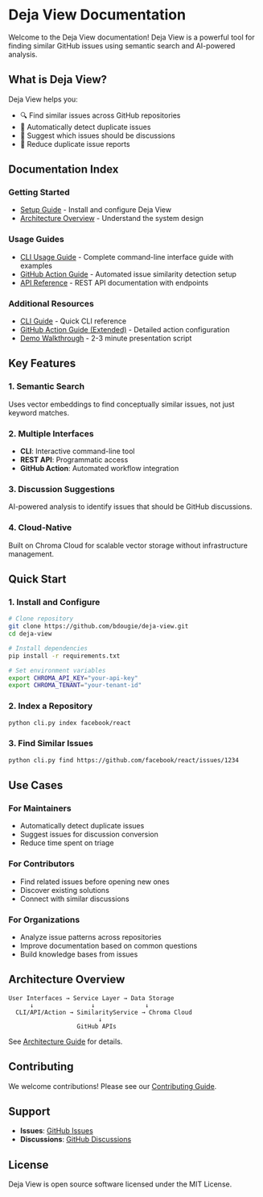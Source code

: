 # Deja View Documentation

Welcome to the Deja View documentation! Deja View is a powerful tool for finding similar GitHub issues using semantic search and AI-powered analysis.

## What is Deja View?

Deja View helps you:
- 🔍 Find similar issues across GitHub repositories
- 🤖 Automatically detect duplicate issues
- 💬 Suggest which issues should be discussions
- 🚀 Reduce duplicate issue reports

## Documentation Index

### Getting Started
- [Setup Guide](setup/setup-guide.md) - Install and configure Deja View
- [Architecture Overview](architecture.md) - Understand the system design

### Usage Guides
- [CLI Usage Guide](cli-usage.md) - Complete command-line interface guide with examples
- [GitHub Action Guide](setup/github-action.md) - Automated issue similarity detection setup
- [API Reference](api-reference.md) - REST API documentation with endpoints

### Additional Resources
- [CLI Guide](cli-guide.md) - Quick CLI reference
- [GitHub Action Guide (Extended)](setup/github-action-guide.md) - Detailed action configuration
- [Demo Walkthrough](../examples/demo.md) - 2-3 minute presentation script

## Key Features

### 1. Semantic Search
Uses vector embeddings to find conceptually similar issues, not just keyword matches.

### 2. Multiple Interfaces
- **CLI**: Interactive command-line tool
- **REST API**: Programmatic access
- **GitHub Action**: Automated workflow integration

### 3. Discussion Suggestions
AI-powered analysis to identify issues that should be GitHub discussions.

### 4. Cloud-Native
Built on Chroma Cloud for scalable vector storage without infrastructure management.

## Quick Start

### 1. Install and Configure

```bash
# Clone repository
git clone https://github.com/bdougie/deja-view.git
cd deja-view

# Install dependencies
pip install -r requirements.txt

# Set environment variables
export CHROMA_API_KEY="your-api-key"
export CHROMA_TENANT="your-tenant-id"
```

### 2. Index a Repository

```bash
python cli.py index facebook/react
```

### 3. Find Similar Issues

```bash
python cli.py find https://github.com/facebook/react/issues/1234
```

## Use Cases

### For Maintainers
- Automatically detect duplicate issues
- Suggest issues for discussion conversion
- Reduce time spent on triage

### For Contributors
- Find related issues before opening new ones
- Discover existing solutions
- Connect with similar discussions

### For Organizations
- Analyze issue patterns across repositories
- Improve documentation based on common questions
- Build knowledge bases from issues

## Architecture Overview

```
User Interfaces → Service Layer → Data Storage
      ↓                ↓              ↓
  CLI/API/Action → SimilarityService → Chroma Cloud
                         ↓
                   GitHub APIs
```

See [Architecture Guide](architecture.md) for details.

## Contributing

We welcome contributions! Please see our [Contributing Guide](https://github.com/bdougie/deja-view/blob/main/CONTRIBUTING.md).

## Support

- **Issues**: [GitHub Issues](https://github.com/bdougie/deja-view/issues)
- **Discussions**: [GitHub Discussions](https://github.com/bdougie/deja-view/discussions)

## License

Deja View is open source software licensed under the MIT License.